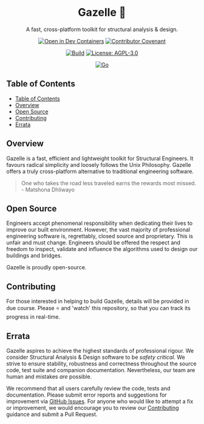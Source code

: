 <div align="center">
  <h1>Gazelle 🦌</h1>
  <p>A fast, cross-platform toolkit for structural analysis & design.</p>

  [![Open in Dev Containers](https://img.shields.io/static/v1?label=Dev%20Containers&message=Open&color=blue&logo=visualstudiocode)](https://vscode.dev/redirect?url=vscode://ms-vscode-remote.remote-containers/cloneInVolume?url=https://github.com/calcpadstudio/gazelle)
  [![Contributor Covenant](https://img.shields.io/badge/Contributor%20Covenant-2.0-4baaaa.svg)](https://github.com/calcpadstudio/gazelle/blob/main/CODE_OF_CONDUCT.md)
  
  [![Build](https://github.com/calcpadstudio/core/actions/workflows/build.yml/badge.svg)](https://github.com/calcpadstudio/gazelle/actions/workflows/build.yml)
  [![License: AGPL-3.0](https://img.shields.io/badge/License-AGPL--3.0-blueviolet)](https://choosealicense.com/licenses/agpl-3.0/)
  
  [![Go](https://img.shields.io/badge/Go-1.21-00add8)](https://go.dev/)
</div>

## Table of Contents

- [Table of Contents](#table-of-contents)
- [Overview](#overview)
- [Open Source](#open-source)
- [Contributing](#contributing)
- [Errata](#errata)

## Overview

Gazelle is a fast, efficient and lightweight toolkit for Structural Engineers. It favours radical simplicity and loosely follows the Unix Philosophy. Gazelle offers a truly cross-platform alternative to traditional engineering software.

> One who takes the road less traveled earns the rewards most missed. - Matshona Dhliwayo

## Open Source

Engineers accept phenomenal responsibility when dedicating their lives to improve our built environment. However, the vast majority of professional engineering software is, regrettably, closed source and proprietary. This is unfair and must change. Engineers should be offered the respect and freedom to inspect, validate and influence the algorithms used to design our buildings and bridges. 

Gazelle is proudly open-source.

## Contributing

For those interested in helping to build Gazelle, details will be provided in due course. Please ⭐️ and 'watch' this repository, so that you can track its progress in real-time.

## Errata

Gazelle aspires to achieve the highest standards of professional rigour. We consider Structural Analysis & Design software to be _safety critical_. We strive to ensure stability, robustness and correctness throughout the source code, test suite and companion documentation. Nevertheless, our team are human and mistakes _are_ possible. 

We recommend that all users carefully review the code, tests and documentation. Please submit error reports and suggestions for improvement via [GitHub Issues](https://github.com/calcpadstudio/gazelle/issues). For anyone who would like to attempt a fix or improvement, we would encourage you to review our [Contributing](#contributing) guidance and submit a Pull Request.
